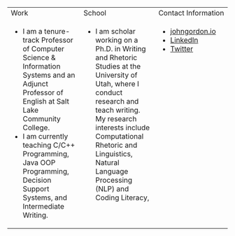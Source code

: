 <table>
  <tr>
    <td valign="top" width="33%">
      Work
    </td>
    <td valign="top" width="34%">
      School
    </td>
    <td valign="top" width="33%">
      Contact Information
    </td>
  </tr>
  <tr>
    <td valign="top" width="33%">
      <ul>
        <li>I am a tenure-track Professor of Computer Science & Information Systems and an Adjunct Professor of English at Salt Lake Community College.
        <li>I am currently teaching C/C++ Programming, Java OOP Programming, Decision Support Systems, and Intermediate Writing.
      </ul>
    </td>
    <td valign="top" width="34%">
      <ul>
        <li>I am scholar working on a Ph.D. in Writing and Rhetoric Studies at the University of Utah, where I conduct research and teach writing. My research interests include Computational Rhetoric and Linguistics, Natural Language Processing (NLP) and Coding Literacy,
      </ul>
    </td>
    <td valign="top" width="33%">
      <ul>
        <li><a href="https://johngordon.io" target="_blank">johngordon.io</a><br>
        <li><a href="https://www.linkedin.com/in/johncalvingordon">LinkedIn</a><br>
        <li><a href="https://twitter.com/ProfJGordon">Twitter</a><br>
      </ul>
    </td>
  </tr>
</table>
